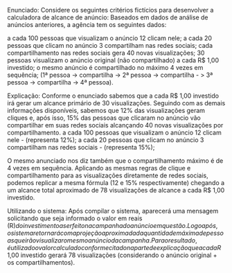 Enunciado:
Considere os seguintes critérios fictícios para desenvolver a calculadora de alcance de anúncio:
Baseados em dados de análise de anúncios anteriores, a agência tem os seguintes dados:

a cada 100 pessoas que visualizam o anúncio 12 clicam nele;
a cada 20 pessoas que clicam no anúncio 3 compartilham nas redes sociais;
cada compartilhamento nas redes sociais gera 40 novas visualizações;
30 pessoas visualizam o anúncio original (não compartilhado) a cada R$ 1,00 investido;
o mesmo anúncio é compartilhado no máximo 4 vezes em sequência;
(1ª pessoa -> compartilha -> 2ª pessoa -> compartilha - > 3ª pessoa -> compartilha -> 4ª pessoa).

Explicação:
Conforme o enunciado sabemos que a cada R$ 1,00 investido irá gerar um alcance primário de 30 visualizações. Seguindo com as demais informações disponíveis, sabemos que 12% das visualizações geram cliques e, após isso, 15% das pessoas que clicaram no anúncio vão compartilhar em suas redes sociais alcançando 40 novas visualizações por compartilhamento. 
a cada 100 pessoas que visualizam o anúncio 12 clicam nele  - (representa 12%);
a cada 20 pessoas que clicam no anúncio 3 compartilham nas redes sociais - (representa 15%);

O mesmo anunciado nos diz  também que o compartilhamento máximo é de 4 vezes em sequência.
Aplicando as mesmas regras de clique e compartilhamento para as visualizações diretamente de redes sociais, podemos replicar a mesma fórmula (12 e 15% respectivamente) chegando a um alcance total aproximado de 78 visualizações de alcance a cada R$ 1,00 investido. 

Utilizando o sistema:
Após compilar o sistema, aparecerá uma mensagem solicitando que seja informado o valor em reais (R$) do investimento a ser feito na campanha do anúncio em questão. Logo após, o sistema retornará com a projeção aproximada da quantidade máxima de pessoas que irão visualizar o mesmo anúncio da campanha. 
Para o resultado, é utilizado o valor calculado conforme citado na parte de explicação que a cada R$ 1,00 investido gerará 78 visualizações (considerando o anúncio original + os compartilhamentos).